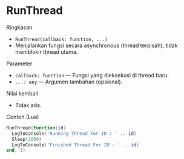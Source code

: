 # RunThread

Ringkasan
- `RunThread(callback: function, ...)`
- Menjalankan fungsi secara asynchronous (thread terpisah), tidak memblokir thread utama.

Parameter
- `callback: function` — Fungsi yang dieksekusi di thread baru.
- `...: any` — Argumen tambahan (opsional).

Nilai kembali
- Tidak ada.

Contoh (Lua)
```lua
RunThread(function(id)
  LogToConsole('Running Thread For ID : ' .. id)
  Sleep(2000)
  LogToConsole('Finished Thread For ID : ' .. id)
end, 1)
```

